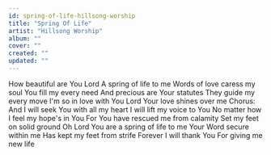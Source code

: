 ```yaml
---
id: spring-of-life-hillsong-worship
title: "Spring Of Life"
artist: "Hillsong Worship"
album: ""
cover: ""
created: ""
updated: ""
---
```


How beautiful are You Lord
A spring of life to me
Words of love caress my soul
You fill my every need
And precious are Your statutes
They guide my every move
I'm so in love with You Lord
Your love shines over me
Chorus:
And I will seek You with all my heart
I will lift my voice to You
No matter how I feel my hope's in You
For You have rescued me from calamity
Set my feet on solid ground
Oh Lord You are a spring of life to me
Your Word secure within me
Has kept my feet from strife
Forever I will thank You
For giving me new life